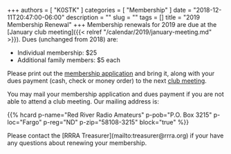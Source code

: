 +++
authors = [ "K0STK" ]
categories = [ "Membership" ]
date = "2018-12-11T20:47:00-06:00"
description = ""
slug = ""
tags = []
title = "2019 Membership Renewal"
+++
Membership renewals for 2019 are due at the
[January club meeting]({{< relref "/calendar/2019/january-meeting.md" >}}).
Dues (unchanged from 2018) are:

* Individual membership: $25
* Additional family members: $5 each

Please print out the
[membership application](http://rrra.org/s/3iOnHKqxHlaDxxv) and bring it,
along with your dues payment (cash, check or money order) to the next
[club meeting](http://rrra.org/dates/club-meetings).

You may mail your membership application and dues payment if you are not
able to attend a club meeting. Our mailing address is:

{{% hcard p-name="Red River Radio Amateurs" p-pob="P.O. Box 3215" p-loc="Fargo" p-reg="ND" p-zip="58108-3215" block="true" %}}

<p style="clear;both"></p>
Please contact the [RRRA Treasurer](mailto:treasurer@rrra.org) if your have any
questions about renewing your membership.
<!--more-->
